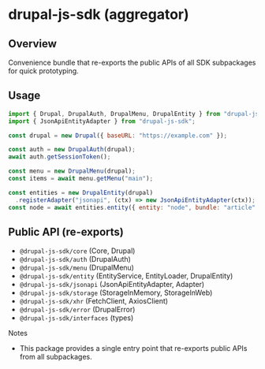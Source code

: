 # drupal-js-sdk (aggregator)

## Overview

Convenience bundle that re-exports the public APIs of all SDK subpackages for quick prototyping.

## Usage

```js hl_lines="1 5-6 9 12-13 16-18 19-23"
import { Drupal, DrupalAuth, DrupalMenu, DrupalEntity } from "drupal-js-sdk";
import { JsonApiEntityAdapter } from "drupal-js-sdk";

const drupal = new Drupal({ baseURL: "https://example.com" });

const auth = new DrupalAuth(drupal);
await auth.getSessionToken();

const menu = new DrupalMenu(drupal);
const items = await menu.getMenu("main");

const entities = new DrupalEntity(drupal)
  .registerAdapter("jsonapi", (ctx) => new JsonApiEntityAdapter(ctx));
const node = await entities.entity({ entity: "node", bundle: "article" }).load("1");
```

## Public API (re-exports)

- `@drupal-js-sdk/core` (Core, Drupal)
- `@drupal-js-sdk/auth` (DrupalAuth)
- `@drupal-js-sdk/menu` (DrupalMenu)
- `@drupal-js-sdk/entity` (EntityService, EntityLoader, DrupalEntity)
- `@drupal-js-sdk/jsonapi` (JsonApiEntityAdapter, Adapter)
- `@drupal-js-sdk/storage` (StorageInMemory, StorageInWeb)
- `@drupal-js-sdk/xhr` (FetchClient, AxiosClient)
- `@drupal-js-sdk/error` (DrupalError)
- `@drupal-js-sdk/interfaces` (types)

Notes

- This package provides a single entry point that re-exports public APIs from all subpackages.

